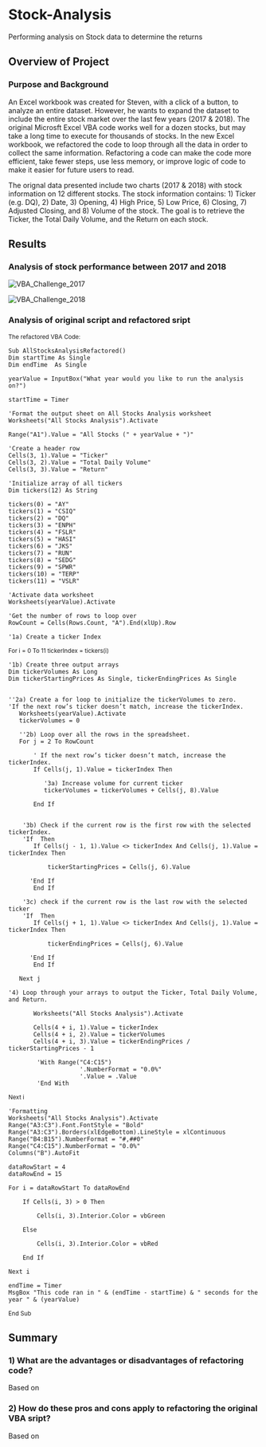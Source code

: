 # Stock-Analysis
Performing analysis on Stock data to determine the returns

## Overview of Project

### Purpose and Background

An Excel workbook was created for Steven, with a click of a button, to analyze an entire dataset. However, he wants to expand the dataset to include the entire stock market over the last few years (2017 & 2018). The original Microsft Excel VBA code works well for a dozen stocks, but may take a long time to execute for thousands of stocks. In the new Excel workbook, we refactored the code to loop through all the data in order to collect the same information. Refactoring a code can make the code more efficient, take fewer steps, use less memory, or improve logic of code to make it easier for future users to read. 

The orignal data presented include two charts (2017 & 2018) with stock information on 12 different stocks. The stock information contains: 1) Ticker (e.g. DQ), 2) Date, 3) Opening, 4) High Price, 5) Low Price, 6) Closing, 7) Adjusted Closing, and 8) Volume of the stock. The goal is to retrieve the Ticker, the Total Daily Volume, and the Return on each stock.

## Results

### Analysis of stock performance between 2017 and 2018

![VBA_Challenge_2017](https://user-images.githubusercontent.com/107021231/176988781-c9bc7b24-1749-43e5-84d1-a17101f494c5.png)

![VBA_Challenge_2018](https://user-images.githubusercontent.com/107021231/176988787-f2054168-5090-4715-9c6b-dfcb0961fc4a.png)






### Analysis of original script and refactored sript 

<sub> The refactored VBA Code: </sub>

	Sub AllStocksAnalysisRefactored() 
    Dim startTime As Single
    Dim endTime  As Single

    yearValue = InputBox("What year would you like to run the analysis on?")

    startTime = Timer
    
    'Format the output sheet on All Stocks Analysis worksheet
    Worksheets("All Stocks Analysis").Activate
    
    Range("A1").Value = "All Stocks (" + yearValue + ")"
    
    'Create a header row
    Cells(3, 1).Value = "Ticker"
    Cells(3, 2).Value = "Total Daily Volume"
    Cells(3, 3).Value = "Return"

    'Initialize array of all tickers
    Dim tickers(12) As String
    
    tickers(0) = "AY"
    tickers(1) = "CSIQ"
    tickers(2) = "DQ"
    tickers(3) = "ENPH"
    tickers(4) = "FSLR"
    tickers(5) = "HASI"
    tickers(6) = "JKS"
    tickers(7) = "RUN"
    tickers(8) = "SEDG"
    tickers(9) = "SPWR"
    tickers(10) = "TERP"
    tickers(11) = "VSLR"
    
    'Activate data worksheet
    Worksheets(yearValue).Activate
    
    'Get the number of rows to loop over
    RowCount = Cells(Rows.Count, "A").End(xlUp).Row
    
    '1a) Create a ticker Index
 <sub> 
   For i = 0 To 11
       tickerIndex = tickers(i)  </sub>
       
       
    '1b) Create three output arrays
    Dim tickerVolumes As Long
    Dim tickerStartingPrices As Single, tickerEndingPrices As Single
       
       
    ''2a) Create a for loop to initialize the tickerVolumes to zero.
    'If the next row’s ticker doesn’t match, increase the tickerIndex.
       Worksheets(yearValue).Activate
       tickerVolumes = 0
       
       ''2b) Loop over all the rows in the spreadsheet.
       For j = 2 To RowCount
              
           ' If the next row’s ticker doesn’t match, increase the tickerIndex.
           If Cells(j, 1).Value = tickerIndex Then
           
              '3a) Increase volume for current ticker
              tickerVolumes = tickerVolumes + Cells(j, 8).Value
        
           End If
           
           
        '3b) Check if the current row is the first row with the selected tickerIndex.
        'If  Then
           If Cells(j - 1, 1).Value <> tickerIndex And Cells(j, 1).Value = tickerIndex Then

               tickerStartingPrices = Cells(j, 6).Value
               
          'End If
           End If

        '3c) check if the current row is the last row with the selected ticker
        'If  Then
           If Cells(j + 1, 1).Value <> tickerIndex And Cells(j, 1).Value = tickerIndex Then

               tickerEndingPrices = Cells(j, 6).Value
               
          'End If
           End If
           
       Next j
       
    '4) Loop through your arrays to output the Ticker, Total Daily Volume, and Return.

           Worksheets("All Stocks Analysis").Activate
           
           Cells(4 + i, 1).Value = tickerIndex
           Cells(4 + i, 2).Value = tickerVolumes
           Cells(4 + i, 3).Value = tickerEndingPrices / tickerStartingPrices - 1
    
            'With Range("C4:C15")
                        '.NumberFormat = "0.0%"
                        '.Value = .Value
            'End With
            
<sub> Next i 
 
    'Formatting
    Worksheets("All Stocks Analysis").Activate
    Range("A3:C3").Font.FontStyle = "Bold"
    Range("A3:C3").Borders(xlEdgeBottom).LineStyle = xlContinuous
    Range("B4:B15").NumberFormat = "#,##0"
    Range("C4:C15").NumberFormat = "0.0%"
    Columns("B").AutoFit

    dataRowStart = 4
    dataRowEnd = 15

    For i = dataRowStart To dataRowEnd
        
        If Cells(i, 3) > 0 Then
            
            Cells(i, 3).Interior.Color = vbGreen
            
        Else
        
            Cells(i, 3).Interior.Color = vbRed
            
        End If
        
    Next i
 
    endTime = Timer
    MsgBox "This code ran in " & (endTime - startTime) & " seconds for the year " & (yearValue)

<sub> End Sub </sub>


  





## Summary

### 1) What are the advantages or disadvantages of refactoring code?

Based on

### 2) How do these pros and cons apply to refactoring the original VBA sript? 

Based on 
